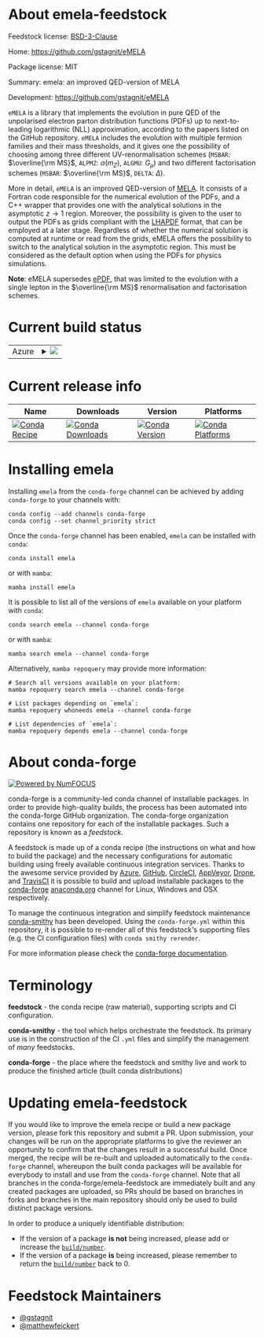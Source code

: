 About emela-feedstock
=====================

Feedstock license: [BSD-3-Clause](https://github.com/conda-forge/emela-feedstock/blob/main/LICENSE.txt)

Home: https://github.com/gstagnit/eMELA

Package license: MIT

Summary: emela: an improved QED-version of MELA

Development: https://github.com/gstagnit/eMELA

``eMELA`` is a library that implements the evolution in pure QED of the
unpolarised electron parton distribution functions (PDFs) up to
next-to-leading logarithmic (NLL) approximation, according to the papers
listed on the GitHub repository. ``eMELA`` includes the evolution with
multiple fermion families and their mass thresholds, and it gives one the
possibility of choosing among three different UV-renormalisation schemes
(`MSBAR`: $\overline{\rm MS}$, `ALPMZ`: $\alpha(m_Z)$, `ALGMU`: $G_\mu$)
and two different factorisation schemes
(`MSBAR`: $\overline{\rm MS}$, `DELTA`: $\Delta$).

More in detail, ``eMELA`` is an improved QED-version of
[MELA](https://github.com/vbertone/MELA). It consists of a Fortran code
responsible for the numerical evolution of the PDFs, and a C++ wrapper that
provides one with the analytical solutions in the asymptotic $z \to 1$
region. Moreover, the possibility is given to the user to output the PDFs
as grids compliant with the
[LHAPDF](https://lhapdf.hepforge.org/index.html) format, that can be
employed at a later stage. Regardless of whether the numerical solution is
computed at runtime or read from the grids, eMELA offers the possibility
to switch to the analytical solution in the asymptotic region. This must be
considered as the default option when using the PDFs for physics
simulations.

**Note**: eMELA supersedes [ePDF](https://github.com/gstagnit/ePDF), that
was limited to the evolution with a single lepton in the $\overline{\rm MS}$
renormalisation and factorisation schemes.

Current build status
====================


<table>
    
  <tr>
    <td>Azure</td>
    <td>
      <details>
        <summary>
          <a href="https://dev.azure.com/conda-forge/feedstock-builds/_build/latest?definitionId=24220&branchName=main">
            <img src="https://dev.azure.com/conda-forge/feedstock-builds/_apis/build/status/emela-feedstock?branchName=main">
          </a>
        </summary>
        <table>
          <thead><tr><th>Variant</th><th>Status</th></tr></thead>
          <tbody><tr>
              <td>linux_64</td>
              <td>
                <a href="https://dev.azure.com/conda-forge/feedstock-builds/_build/latest?definitionId=24220&branchName=main">
                  <img src="https://dev.azure.com/conda-forge/feedstock-builds/_apis/build/status/emela-feedstock?branchName=main&jobName=linux&configuration=linux%20linux_64_" alt="variant">
                </a>
              </td>
            </tr><tr>
              <td>linux_aarch64</td>
              <td>
                <a href="https://dev.azure.com/conda-forge/feedstock-builds/_build/latest?definitionId=24220&branchName=main">
                  <img src="https://dev.azure.com/conda-forge/feedstock-builds/_apis/build/status/emela-feedstock?branchName=main&jobName=linux&configuration=linux%20linux_aarch64_" alt="variant">
                </a>
              </td>
            </tr><tr>
              <td>linux_ppc64le</td>
              <td>
                <a href="https://dev.azure.com/conda-forge/feedstock-builds/_build/latest?definitionId=24220&branchName=main">
                  <img src="https://dev.azure.com/conda-forge/feedstock-builds/_apis/build/status/emela-feedstock?branchName=main&jobName=linux&configuration=linux%20linux_ppc64le_" alt="variant">
                </a>
              </td>
            </tr><tr>
              <td>osx_64</td>
              <td>
                <a href="https://dev.azure.com/conda-forge/feedstock-builds/_build/latest?definitionId=24220&branchName=main">
                  <img src="https://dev.azure.com/conda-forge/feedstock-builds/_apis/build/status/emela-feedstock?branchName=main&jobName=osx&configuration=osx%20osx_64_" alt="variant">
                </a>
              </td>
            </tr><tr>
              <td>osx_arm64</td>
              <td>
                <a href="https://dev.azure.com/conda-forge/feedstock-builds/_build/latest?definitionId=24220&branchName=main">
                  <img src="https://dev.azure.com/conda-forge/feedstock-builds/_apis/build/status/emela-feedstock?branchName=main&jobName=osx&configuration=osx%20osx_arm64_" alt="variant">
                </a>
              </td>
            </tr>
          </tbody>
        </table>
      </details>
    </td>
  </tr>
</table>

Current release info
====================

| Name | Downloads | Version | Platforms |
| --- | --- | --- | --- |
| [![Conda Recipe](https://img.shields.io/badge/recipe-emela-green.svg)](https://anaconda.org/conda-forge/emela) | [![Conda Downloads](https://img.shields.io/conda/dn/conda-forge/emela.svg)](https://anaconda.org/conda-forge/emela) | [![Conda Version](https://img.shields.io/conda/vn/conda-forge/emela.svg)](https://anaconda.org/conda-forge/emela) | [![Conda Platforms](https://img.shields.io/conda/pn/conda-forge/emela.svg)](https://anaconda.org/conda-forge/emela) |

Installing emela
================

Installing `emela` from the `conda-forge` channel can be achieved by adding `conda-forge` to your channels with:

```
conda config --add channels conda-forge
conda config --set channel_priority strict
```

Once the `conda-forge` channel has been enabled, `emela` can be installed with `conda`:

```
conda install emela
```

or with `mamba`:

```
mamba install emela
```

It is possible to list all of the versions of `emela` available on your platform with `conda`:

```
conda search emela --channel conda-forge
```

or with `mamba`:

```
mamba search emela --channel conda-forge
```

Alternatively, `mamba repoquery` may provide more information:

```
# Search all versions available on your platform:
mamba repoquery search emela --channel conda-forge

# List packages depending on `emela`:
mamba repoquery whoneeds emela --channel conda-forge

# List dependencies of `emela`:
mamba repoquery depends emela --channel conda-forge
```


About conda-forge
=================

[![Powered by
NumFOCUS](https://img.shields.io/badge/powered%20by-NumFOCUS-orange.svg?style=flat&colorA=E1523D&colorB=007D8A)](https://numfocus.org)

conda-forge is a community-led conda channel of installable packages.
In order to provide high-quality builds, the process has been automated into the
conda-forge GitHub organization. The conda-forge organization contains one repository
for each of the installable packages. Such a repository is known as a *feedstock*.

A feedstock is made up of a conda recipe (the instructions on what and how to build
the package) and the necessary configurations for automatic building using freely
available continuous integration services. Thanks to the awesome service provided by
[Azure](https://azure.microsoft.com/en-us/services/devops/), [GitHub](https://github.com/),
[CircleCI](https://circleci.com/), [AppVeyor](https://www.appveyor.com/),
[Drone](https://cloud.drone.io/welcome), and [TravisCI](https://travis-ci.com/)
it is possible to build and upload installable packages to the
[conda-forge](https://anaconda.org/conda-forge) [anaconda.org](https://anaconda.org/)
channel for Linux, Windows and OSX respectively.

To manage the continuous integration and simplify feedstock maintenance
[conda-smithy](https://github.com/conda-forge/conda-smithy) has been developed.
Using the ``conda-forge.yml`` within this repository, it is possible to re-render all of
this feedstock's supporting files (e.g. the CI configuration files) with ``conda smithy rerender``.

For more information please check the [conda-forge documentation](https://conda-forge.org/docs/).

Terminology
===========

**feedstock** - the conda recipe (raw material), supporting scripts and CI configuration.

**conda-smithy** - the tool which helps orchestrate the feedstock.
                   Its primary use is in the construction of the CI ``.yml`` files
                   and simplify the management of *many* feedstocks.

**conda-forge** - the place where the feedstock and smithy live and work to
                  produce the finished article (built conda distributions)


Updating emela-feedstock
========================

If you would like to improve the emela recipe or build a new
package version, please fork this repository and submit a PR. Upon submission,
your changes will be run on the appropriate platforms to give the reviewer an
opportunity to confirm that the changes result in a successful build. Once
merged, the recipe will be re-built and uploaded automatically to the
`conda-forge` channel, whereupon the built conda packages will be available for
everybody to install and use from the `conda-forge` channel.
Note that all branches in the conda-forge/emela-feedstock are
immediately built and any created packages are uploaded, so PRs should be based
on branches in forks and branches in the main repository should only be used to
build distinct package versions.

In order to produce a uniquely identifiable distribution:
 * If the version of a package **is not** being increased, please add or increase
   the [``build/number``](https://docs.conda.io/projects/conda-build/en/latest/resources/define-metadata.html#build-number-and-string).
 * If the version of a package **is** being increased, please remember to return
   the [``build/number``](https://docs.conda.io/projects/conda-build/en/latest/resources/define-metadata.html#build-number-and-string)
   back to 0.

Feedstock Maintainers
=====================

* [@gstagnit](https://github.com/gstagnit/)
* [@matthewfeickert](https://github.com/matthewfeickert/)


